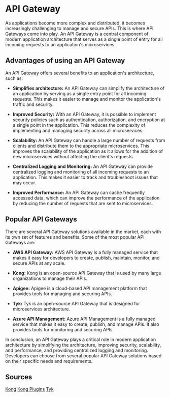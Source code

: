 # API Gateway

As applications become more complex and distributed, it becomes increasingly challenging to manage and secure APIs. This is where API Gateways come into play. An API Gateway is a central component of modern application architecture that serves as a single point of entry for all incoming requests to an application's microservices.

## Advantages of using an API Gateway

An API Gateway offers several benefits to an application's architecture, such as:

- **Simplifies architecture:** An API Gateway can simplify the architecture of an application by serving as a single entry point for all incoming requests. This makes it easier to manage and monitor the application's traffic and security.

- **Improved Security:** With an API Gateway, it is possible to implement security policies such as authentication, authorization, and encryption at a single point in the application. This reduces the complexity of implementing and managing security across all microservices.

- **Scalability:** An API Gateway can handle a large number of requests from clients and distribute them to the appropriate microservices. This improves the scalability of the application as it allows for the addition of new microservices without affecting the client's requests.

- **Centralized Logging and Monitoring:** An API Gateway can provide centralized logging and monitoring of all incoming requests to an application. This makes it easier to track and troubleshoot issues that may occur.

- **Improved Performance:** An API Gateway can cache frequently accessed data, which can improve the performance of the application by reducing the number of requests that are sent to microservices.

## Popular API Gateways

There are several API Gateway solutions available in the market, each with its own set of features and benefits. Some of the most popular API Gateways are:

- **AWS API Gateway:** AWS API Gateway is a fully managed service that makes it easy for developers to create, publish, maintain, monitor, and secure APIs at any scale.

- **Kong:** Kong is an open-source API Gateway that is used by many large organizations to manage their APIs.

- **Apigee:** Apigee is a cloud-based API management platform that provides tools for managing and securing APIs.

- **Tyk:** Tyk is an open-source API Gateway that is designed for microservices architecture.

- **Azure API Management:** Azure API Management is a fully managed service that makes it easy to create, publish, and manage APIs. It also provides tools for monitoring and securing APIs.

In conclusion, an API Gateway plays a critical role in modern application architecture by simplifying the architecture, improving security, scalability, and performance, and providing centralized logging and monitoring. Developers can choose from several popular API Gateway solutions based on their specific needs and requirements.


## Sources

[Kong](https://konghq.com/products/kong-gateway)
[Kong Plugins](https://docs.konghq.com/hub/)
[Tyk](https://tyk.io/docs/apim/open-source/)
